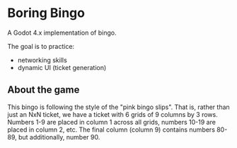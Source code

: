 # Boring Bingo

A Godot 4.x implementation of bingo.

The goal is to practice:
- networking skills
- dynamic UI (ticket generation)

## About the game
This bingo is following the style of the "pink bingo slips". That is, rather than just an NxN ticket, we have a ticket with 6 grids of 9 columns by 3 rows. Numbers 1-9 are placed in column 1 across all grids, numbers 10-19 are placed in column 2, etc. The final column (column 9) contains numbers 80-89, but additionally, number 90.